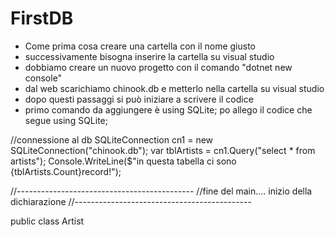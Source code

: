 # FirstDB
- Come prima cosa creare una cartella con il nome giusto
- successivamente bisogna inserire la cartella su visual studio
- dobbiamo creare un nuovo progetto con il comando "dotnet new console"
- dal web scarichiamo chinook.db e metterlo nella cartella su visual studio
- dopo questi passaggi si può iniziare a scrivere il codice
- primo comando da aggiungere è using SQLite;
po allego il codice che segue
using SQLite;





//connessione al db
SQLiteConnection cn1 = new SQLiteConnection("chinook.db");
var tblArtists = cn1.Query<Artist>("select * from artists");
Console.WriteLine($"in questa tabella ci sono {tblArtists.Count}record!");

//--------------------------------------------
//fine del main.... inizio della dichiarazione
//--------------------------------------------

public class Artist
